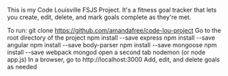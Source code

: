 This is my Code Louisville FSJS Project. It's a fitness goal tracker that lets you create, edit, delete, and mark goals complete as they're met. 

To run:
  git clone https://github.com/amandafree/code-lou-project
  Go to the root directory of the project
  npm install --save express
  npm install --save angular
  npm install --save body-parser
  npm install --save mongoose
  npm install --save webpack
  mongod
  open a second tab
  nodemon (or node app.js)
  In a browser, go to http://localhost:3000
  Add, edit, and delete goals as needed
  
                     
              
